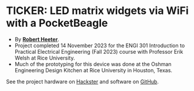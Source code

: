 # **TICKER: LED matrix widgets via WiFi with a PocketBeagle**
- By **[Robert Heeter](https://github.com/robertheeter)**.
- Project completed 14 November 2023 for the ENGI 301 Introduction to Practical Electrical Engineering (Fall 2023) course with Professor Erik Welsh at Rice University.
- Much of the prototyping for this device was done at the Oshman Engineering Design Kitchen at Rice University in Houston, Texas.

See the project hardware on [Hackster](https://www.hackster.io/rcheeter/ticker-led-matrix-widgets-via-wifi-with-a-pocketbeagle-edd915) and software on [GitHub](http://github.com/robertheeter/ticker).

